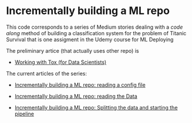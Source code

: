 # Incrementally building a ML repo

This code corresponds to a series of Medium stories dealing with a _code along_ method of building a classification system for the problem of Titanic Survival that is one assigment in the Udemy course for ML Deploying

The preliminary artice (that actually uses other repo) is 

- [Working with Tox (for Data Scientists)](https://medium.com/@hitorunajp/working-with-tox-for-data-scientists-cf83c7732e8a)

The current articles of the series:

- [Incrementally building a ML repo: reading a config file](https://medium.com/@hitorunajp/incrementally-building-a-ml-repo-reading-a-config-file-efb1f75bd41e)

- [Incrementally building a ML repo: reading the Data](https://medium.com/@hitorunajp/incrementally-building-a-ml-repo-reading-the-data-8e327934d46c)

- [Incrementally building a ML repo: Splitting the data and starting the pipeline](https://medium.com/@hitorunajp/incrementally-building-a-ml-repo-splitting-the-data-and-starting-the-pipeline-6da6c19f5bf5)
